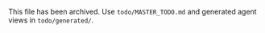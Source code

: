 This file has been archived. Use `todo/MASTER_TODO.md` and generated agent views in `todo/generated/`.


